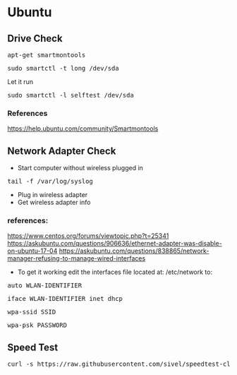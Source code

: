 # Ubuntu
## Drive Check
<pre>apt-get smartmontools</pre>
<pre>sudo smartctl -t long /dev/sda</pre>
Let it run
<pre>sudo smartctl -l selftest /dev/sda</pre>
### References
https://help.ubuntu.com/community/Smartmontools
## Network Adapter Check
 - Start computer without wireless plugged in
<pre>tail -f /var/log/syslog</pre>
 - Plug in wireless adapter
 - Get wireless adapter info
 ### references:
 https://www.centos.org/forums/viewtopic.php?t=25341
 https://askubuntu.com/questions/906636/ethernet-adapter-was-disable-on-ubuntu-17-04
 https://askubuntu.com/questions/838865/network-manager-refusing-to-manage-wired-interfaces
- To get it working edit the interfaces file located at: /etc/network to:

<pre>auto WLAN-IDENTIFIER</pre>
<pre>iface WLAN-IDENTIFIER inet dhcp</pre>
<pre>wpa-ssid SSID</pre>
<pre>wpa-psk PASSWORD</pre>

## Speed Test
<pre>curl -s https://raw.githubusercontent.com/sivel/speedtest-cli/master/speedtest.py | python3 -</pre>
